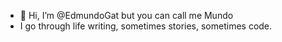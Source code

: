 - 👋 Hi, I’m @EdmundoGat but you can call me Mundo
- I go through life writing, sometimes stories, sometimes code. 
